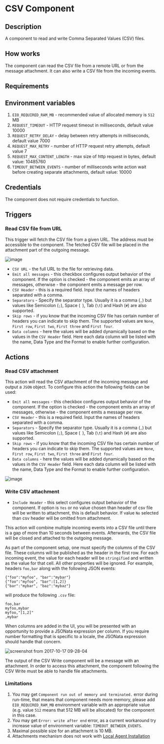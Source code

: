 # CSV Component

## Description

A component to read and write Comma Separated Values (CSV) files.

## How works

The component can read the CSV file from a remote URL or from the message
attachment. It can also write a CSV file from the incoming events.

## Requirements

## Environment variables

1. `EIO_REQUIRED_RAM_MB` - recommended value of allocated memory is `512` MB
2. `REQUEST_TIMEOUT` - HTTP request timeout in milliseconds, default value 10000
3. `REQUEST_RETRY_DELAY` - delay between retry attempts in milliseconds, default value 7000
4. `REQUEST_MAX_RETRY` - number of HTTP request retry attempts, default value 7
5. `REQUEST_MAX_CONTENT_LENGTH`  - max size of http request in bytes, default value: 10485760
6. `TIMEOUT_BETWEEN_EVENTS` - number of milliseconds write action wait before creating separate attachments, default value: 10000

## Credentials

The component does not require credentials to function.


## Triggers

### Read CSV file from URL

This trigger will fetch the CSV file from a given URL. The address must be accessible
to the component. The fetched CSV file will be placed in the attachment part of the
outgoing message.

![image](https://user-images.githubusercontent.com/40201204/60707311-190dae00-9f14-11e9-81a8-d48d9dcd1d03.png)

*   `CSV URL` - the full URL to the file for retrieving data.
*   `Emit all messages` - this checkbox configures output behavior of the component. If the option is checked - the component emits an array of messages, otherwise - the component emits a message per row.
*   `CSV Header` - this is a required field. Input the names of headers separated with a comma.
*   `Separators` - Specify the separator type. Usually it is a comma (`,`) but values like Semicolon (`;`), Space (` `), Tab (`\t`) and Hash (`#`) are also supported.
*   `Skip rows` - if you know that the incoming CSV file has certain number of headers you can indicate to skip them. The supported values are `None`, `First row`, `First two`, `First three` and `First four`.
*   `Data columns` - here the values will be added dynamically based on the values in the `CSV Header` field. Here each data column will be listed with the name, Data Type and the Format to enable further configuration.

## Actions

### Read CSV attachment

This action will read the CSV attachment of the incoming message and output
a `JSON` object. To configure this action the following fields can be used:

*   `Emit all messages` - this checkbox configures output behavior of the component. If the option is checked - the component emits an array of messages, otherwise - the component emits a message per row.
*   `CSV Header` - this is a required field. Input the names of headers separated with a comma.
*   `Separators` - Specify the separator type. Usually it is a comma (`,`) but values like Semicolon (`;`), Space (` `), Tab (`\t`) and Hash (`#`) are also supported.
*   `Skip rows` - if you know that the incoming CSV file has certain number of headers you can indicate to skip them. The supported values are `None`, `First row`, `First two`, `First three` and `First four`.
*   `Data columns` - here the values will be added dynamically based on the values in the `CSV Header` field. Here each data column will be listed with the name, Data Type and the Format to enable further configuration.

![image](https://user-images.githubusercontent.com/40201204/60706373-fda1a380-9f11-11e9-8b5a-2acd2df33a87.png)


### Write CSV attachment

* `Include Header` - this select configures output behavior of the component. If option is `Yes` or no value chosen than header of csv file will be written to attachment, this is default behavior. If value `No` selected than csv header will be omitted from attachment.

This action will combine multiple incoming events into a CSV file until there is a gap
of more than 10 seconds between events. Afterwards, the CSV file will be closed
and attached to the outgoing message.

As part of the component setup, one must specify the columns of the CSV file.
These columns will be published as the header in the first row. For each incoming
event, the value for each header will be `stringified` and written as the value
for that cell. All other properties will be ignored. For example, headers
`foo,bar` along with the following JSON events:

```
{"foo":"myfoo", "bar":"mybar"}
{"foo":"myfoo", "bar":[1,2]}
{"bar":"mybar", "baz":"mybaz"}
```

will produce the following `.csv` file:

```
foo,bar
myfoo,mybar
myfoo,"[1,2]"
,mybar
```

When columns are added in the UI, you will be presented with an opportunity to
provide a JSONata expression per column. If you require number formatting that
is specific to a locale, the JSONata expression should handle that concern.

![screenshot from 2017-10-17 09-28-04](https://user-images.githubusercontent.com/5710732/31651871-926b4530-b31d-11e7-936f-bcf3ff05f8e2.png)

The output of the CSV Write component will be a message with an attachment.  In
order to access this attachment, the component following the CSV Write must be
able to handle file attachments.

### Limitations

1. You may get `Component run out of memory and terminated.` error during run-time, that means that component needs more memory, please add
 `EIO_REQUIRED_RAM_MB` environment variable with an appropriate value (e.g. value `512` means that 512 MB will be allocated) for the component in this case.
2. You may get `Error: write after end` error, as a current workaround try increase value of environment variable: `TIMEOUT_BETWEEN_EVENTS`. 
3. Maximal possible size for an attachment is 10 MB.
4. Attachments mechanism does not work with [Local Agent Installation](https://support.elastic.io/support/solutions/articles/14000076461-announcing-the-local-agent-)
